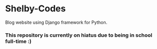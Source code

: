 # Shelby-Codes
Blog website using Django framework for Python.

### This repository is currently on hiatus due to being in school full-time :)
